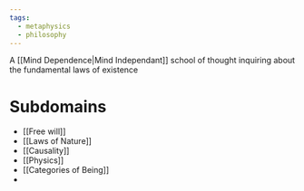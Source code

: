 ```yaml
---
tags:
  - metaphysics
  - philosophy
---
```

A [[Mind Dependence|Mind Independant]] school of thought inquiring about the fundamental laws of existence
# Subdomains
- [[Free will]]
- [[Laws of Nature]]
- [[Causality]]
- [[Physics]]
- [[Categories of Being]]
- 